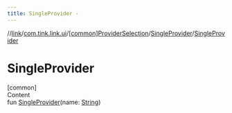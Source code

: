 ```yaml
---
title: SingleProvider -
---
```

//[link](../../../index.md)/[com.tink.link.ui](../../index.md)/[[common]ProviderSelection](../index.md)/[SingleProvider](index.md)/[SingleProvider](-single-provider.md)



# SingleProvider  
[common]  
Content  
fun [SingleProvider](-single-provider.md)(name: [String](https://kotlinlang.org/api/latest/jvm/stdlib/kotlin/-string/index.html))  



